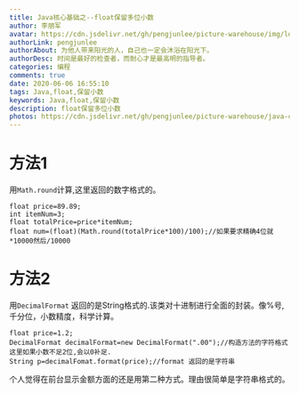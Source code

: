 ```yaml
---
title: Java核心基础之--float保留多位小数
author: 李朋军
avatar: https://cdn.jsdelivr.net/gh/pengjunlee/picture-warehouse/img/logo.jpg
authorLink: pengjunlee
authorAbout: 为他人带来阳光的人，自己也一定会沐浴在阳光下。
authorDesc: 时间是最好的检查者，而耐心才是最高明的指导者。
categories: 编程
comments: true
date: 2020-06-06 16:55:10
tags: Java,float,保留小数
keywords: Java,float,保留小数
description: float保留多位小数
photos: https://cdn.jsdelivr.net/gh/pengjunlee/picture-warehouse/java-core/j6.png
---
```

# 方法1
用`Math.round`计算,这里返回的数字格式的。

	float price=89.89;
	int itemNum=3;
	float totalPrice=price*itemNum;
	float num=(float)(Math.round(totalPrice*100)/100);//如果要求精确4位就*10000然后/10000

# 方法2
用`DecimalFormat` 返回的是String格式的.该类对十进制进行全面的封装。像%号,千分位，小数精度，科学计算。

	float price=1.2;
	DecimalFormat decimalFormat=new DecimalFormat(".00");//构造方法的字符格式这里如果小数不足2位,会以0补足.
	String p=decimalFomat.format(price);//format 返回的是字符串

个人觉得在前台显示金额方面的还是用第二种方式。理由很简单是字符串格式的。